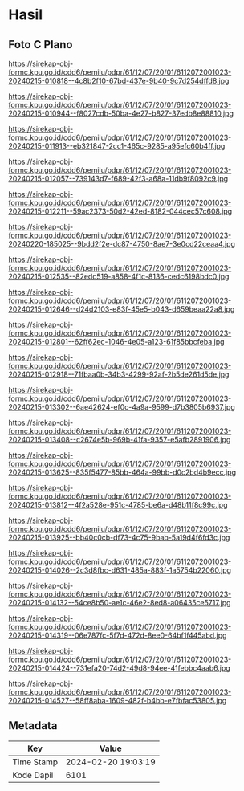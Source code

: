 # Hasil

## Foto C Plano

https://sirekap-obj-formc.kpu.go.id/cdd6/pemilu/pdpr/61/12/07/20/01/6112072001023-20240215-010818--4c8b2f10-67bd-437e-9b40-9c7d254dffd8.jpg

https://sirekap-obj-formc.kpu.go.id/cdd6/pemilu/pdpr/61/12/07/20/01/6112072001023-20240215-010944--f8027cdb-50ba-4e27-b827-37edb8e88810.jpg

https://sirekap-obj-formc.kpu.go.id/cdd6/pemilu/pdpr/61/12/07/20/01/6112072001023-20240215-011913--eb321847-2cc1-465c-9285-a95efc60b4ff.jpg

https://sirekap-obj-formc.kpu.go.id/cdd6/pemilu/pdpr/61/12/07/20/01/6112072001023-20240215-012057--739143d7-f689-42f3-a68a-11db9f8092c9.jpg

https://sirekap-obj-formc.kpu.go.id/cdd6/pemilu/pdpr/61/12/07/20/01/6112072001023-20240215-012211--59ac2373-50d2-42ed-8182-044cec57c608.jpg

https://sirekap-obj-formc.kpu.go.id/cdd6/pemilu/pdpr/61/12/07/20/01/6112072001023-20240220-185025--9bdd2f2e-dc87-4750-8ae7-3e0cd22ceaa4.jpg

https://sirekap-obj-formc.kpu.go.id/cdd6/pemilu/pdpr/61/12/07/20/01/6112072001023-20240215-012535--82edc519-a858-4f1c-8136-cedc6198bdc0.jpg

https://sirekap-obj-formc.kpu.go.id/cdd6/pemilu/pdpr/61/12/07/20/01/6112072001023-20240215-012646--d24d2103-e83f-45e5-b043-d659beaa22a8.jpg

https://sirekap-obj-formc.kpu.go.id/cdd6/pemilu/pdpr/61/12/07/20/01/6112072001023-20240215-012801--62ff62ec-1046-4e05-a123-61f85bbcfeba.jpg

https://sirekap-obj-formc.kpu.go.id/cdd6/pemilu/pdpr/61/12/07/20/01/6112072001023-20240215-012918--71fbaa0b-34b3-4299-92af-2b5de261d5de.jpg

https://sirekap-obj-formc.kpu.go.id/cdd6/pemilu/pdpr/61/12/07/20/01/6112072001023-20240215-013302--6ae42624-ef0c-4a9a-9599-d7b3805b6937.jpg

https://sirekap-obj-formc.kpu.go.id/cdd6/pemilu/pdpr/61/12/07/20/01/6112072001023-20240215-013408--c2674e5b-969b-41fa-9357-e5afb2891906.jpg

https://sirekap-obj-formc.kpu.go.id/cdd6/pemilu/pdpr/61/12/07/20/01/6112072001023-20240215-013625--835f5477-85bb-464a-99bb-d0c2bd4b9ecc.jpg

https://sirekap-obj-formc.kpu.go.id/cdd6/pemilu/pdpr/61/12/07/20/01/6112072001023-20240215-013812--4f2a528e-951c-4785-be6a-d48b11f8c99c.jpg

https://sirekap-obj-formc.kpu.go.id/cdd6/pemilu/pdpr/61/12/07/20/01/6112072001023-20240215-013925--bb40c0cb-df73-4c75-9bab-5a19d4f6fd3c.jpg

https://sirekap-obj-formc.kpu.go.id/cdd6/pemilu/pdpr/61/12/07/20/01/6112072001023-20240215-014026--2c3d8fbc-d631-485a-883f-1a5754b22060.jpg

https://sirekap-obj-formc.kpu.go.id/cdd6/pemilu/pdpr/61/12/07/20/01/6112072001023-20240215-014132--54ce8b50-ae1c-46e2-8ed8-a06435ce5717.jpg

https://sirekap-obj-formc.kpu.go.id/cdd6/pemilu/pdpr/61/12/07/20/01/6112072001023-20240215-014319--06e787fc-5f7d-472d-8ee0-64bf1f445abd.jpg

https://sirekap-obj-formc.kpu.go.id/cdd6/pemilu/pdpr/61/12/07/20/01/6112072001023-20240215-014424--731efa20-74d2-49d8-94ee-41febbc4aab6.jpg

https://sirekap-obj-formc.kpu.go.id/cdd6/pemilu/pdpr/61/12/07/20/01/6112072001023-20240215-014527--58ff8aba-1609-482f-b4bb-e7fbfac53805.jpg


## Metadata

| Key        | Value               |
| ---------- | ------------------- |
| Time Stamp | 2024-02-20 19:03:19 |
| Kode Dapil | 6101                |



